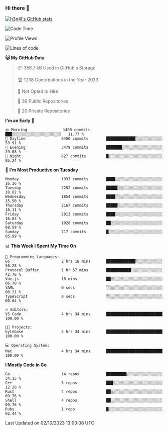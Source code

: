 ### Hi there 👋

[![h3n4l's GitHub stats](https://github-readme-stats.vercel.app/api?username=h3n4l&count_private=true&show_icons=true&theme=radical)](https://github.com/h3n4l/github-readme-stats)

<!--START_SECTION:waka-->
![Code Time](http://img.shields.io/badge/Code%20Time-1%2C590%20hrs%2040%20mins-blue)

![Profile Views](http://img.shields.io/badge/Profile%20Views-0-blue)

![Lines of code](https://img.shields.io/badge/From%20Hello%20World%20I%27ve%20Written-3.3%20million%20lines%20of%20code-blue)

**🐱 My GitHub Data** 

> 📦 356.7 kB Used in GitHub's Storage 
 > 
> 🏆 1,138 Contributions in the Year 2023
 > 
> 🚫 Not Opted to Hire
 > 
> 📜 36 Public Repositories 
 > 
> 🔑 20 Private Repositories 
 > 
**I'm an Early 🐤** 

```text
🌞 Morning                1408 commits        ███░░░░░░░░░░░░░░░░░░░░░░   11.77 % 
🌆 Daytime                6450 commits        █████████████░░░░░░░░░░░░   53.91 % 
🌃 Evening                3479 commits        ███████░░░░░░░░░░░░░░░░░░   29.08 % 
🌙 Night                  627 commits         █░░░░░░░░░░░░░░░░░░░░░░░░   05.24 % 
```
📅 **I'm Most Productive on Tuesday** 

```text
Monday                   1933 commits        ████░░░░░░░░░░░░░░░░░░░░░   16.16 % 
Tuesday                  2252 commits        █████░░░░░░░░░░░░░░░░░░░░   18.82 % 
Wednesday                1854 commits        ████░░░░░░░░░░░░░░░░░░░░░   15.50 % 
Thursday                 2167 commits        █████░░░░░░░░░░░░░░░░░░░░   18.11 % 
Friday                   2013 commits        ████░░░░░░░░░░░░░░░░░░░░░   16.83 % 
Saturday                 1028 commits        ██░░░░░░░░░░░░░░░░░░░░░░░   08.59 % 
Sunday                   717 commits         █░░░░░░░░░░░░░░░░░░░░░░░░   05.99 % 
```


📊 **This Week I Spent My Time On** 

```text
💬 Programming Languages: 
Go                       2 hrs 18 mins       █████████████░░░░░░░░░░░░   50.28 % 
Protocol Buffer          1 hr 57 mins        ███████████░░░░░░░░░░░░░░   42.76 % 
Vue.js                   18 mins             ██░░░░░░░░░░░░░░░░░░░░░░░   06.70 % 
YAML                     0 secs              ░░░░░░░░░░░░░░░░░░░░░░░░░   00.21 % 
TypeScript               0 secs              ░░░░░░░░░░░░░░░░░░░░░░░░░   00.04 % 

🔥 Editors: 
VS Code                  4 hrs 34 mins       █████████████████████████   100.00 % 

🐱‍💻 Projects: 
bytebase                 4 hrs 34 mins       █████████████████████████   100.00 % 

💻 Operating System: 
Mac                      4 hrs 34 mins       █████████████████████████   100.00 % 
```

**I Mostly Code in Go** 

```text
Go                       14 repos            █████████░░░░░░░░░░░░░░░░   34.15 % 
C++                      5 repos             ███░░░░░░░░░░░░░░░░░░░░░░   12.20 % 
Rust                     4 repos             ██░░░░░░░░░░░░░░░░░░░░░░░   09.76 % 
Shell                    4 repos             ██░░░░░░░░░░░░░░░░░░░░░░░   09.76 % 
Ruby                     1 repo              █░░░░░░░░░░░░░░░░░░░░░░░░   02.44 % 
```




 Last Updated on 02/10/2023 13:00:06 UTC
<!--END_SECTION:waka-->

